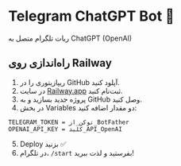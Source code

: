 # Telegram ChatGPT Bot 🤖

ربات تلگرام متصل به ChatGPT (OpenAI)

## راه‌اندازی روی Railway

1. ریپازیتوری را در GitHub آپلود کنید.
2. در سایت [Railway.app](https://railway.app) ثبت‌نام کنید.
3. پروژه جدید بسازید و به GitHub وصل کنید.
4. در بخش Variables دو مقدار اضافه کنید:

```
TELEGRAM_TOKEN = توکن_از_BotFather
OPENAI_API_KEY = کلید_API_OpenAI
```

5. Deploy بزنید ✅  
6. در تلگرام، `/start` بفرستید و لذت ببرید!
